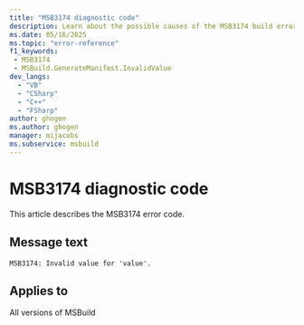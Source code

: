 ```yaml
---
title: "MSB3174 diagnostic code"
description: Learn about the possible causes of the MSB3174 build error, and get troubleshooting tips.
ms.date: 05/16/2025
ms.topic: "error-reference"
f1_keywords:
 - MSB3174
 - MSBuild.GenerateManifest.InvalidValue
dev_langs:
  - "VB"
  - "CSharp"
  - "C++"
  - "FSharp"
author: ghogen
ms.author: ghogen
manager: mijacobs
ms.subservice: msbuild
---
```


# MSB3174 diagnostic code

<!-- :::ErrorDefinitionDescription::: -->
<!-- :::editable-content name="introDescription"::: -->
This article describes the MSB3174 error code.
<!-- :::editable-content-end::: -->

## Message text

<!-- :::editable-content name="messageText"::: -->
`MSB3174: Invalid value for 'value'.`
<!-- :::editable-content-end::: -->
<!-- MSB3174: Invalid value for '{0}'. -->

<!-- :::editable-content name="postOutputDescription"::: -->
<!--
{StrBegin="MSB3174: "}
-->
<!-- :::editable-content-end::: -->
<!-- :::ErrorDefinitionDescription-end::: -->

## Applies to

All versions of MSBuild
